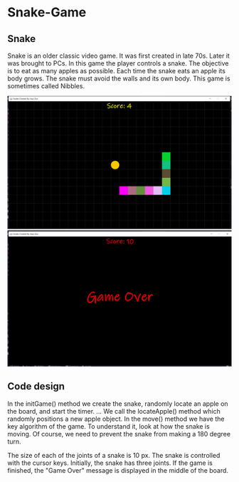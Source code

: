 # Snake-Game

## Snake

Snake is an older classic video game. It was first created in late 70s. Later it was brought to PCs. In this game the player controls a snake. The objective is to eat as many apples as possible. Each time the snake eats an apple its body grows. The snake must avoid the walls and its own body. This game is sometimes called Nibbles.

<img src= "gameon.png" width = "600">

<img src= "gameover.png" width = "600">

## Code design

In the initGame() method we create the snake, randomly locate an apple on the board, and start the timer. ... We call the locateApple() method which randomly positions a new apple object. In the move() method we have the key algorithm of the game. To understand it, look at how the snake is moving. Of course, we need to prevent the snake from making a 180 degree turn.

The size of each of the joints of a snake is 10 px. The snake is controlled with the cursor keys. Initially, the snake has three joints. If the game is finished, the "Game Over" message is displayed in the middle of the board.
